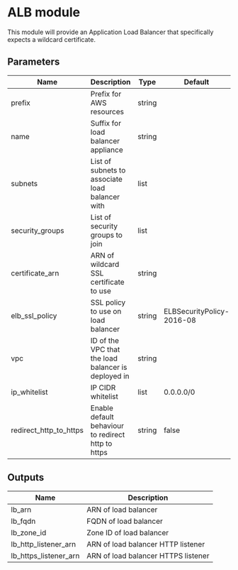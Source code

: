 # ALB module

This module will provide an Application Load Balancer that specifically expects a wildcard certificate.

## Parameters
| Name                   | Description                                         | Type   | Default                   |
|------------------------|-----------------------------------------------------|--------|---------------------------|
| prefix                 | Prefix for AWS resources                            | string |                           |
| name                   | Suffix for load balancer appliance                  | string |                           |
| subnets                | List of subnets to associate load balancer with     | list   |                           |
| security_groups        | List of security groups to join                     | list   |                           |
| certificate_arn        | ARN of wildcard SSL certificate to use              | string |                           |
| elb_ssl_policy         | SSL policy to use on load balancer                  | string | ELBSecurityPolicy-2016-08 |
| vpc                    | ID of the VPC that the load balancer is deployed in | string |                           |
| ip_whitelist           | IP CIDR whitelist                                   | list   | 0.0.0.0/0                 |
| redirect_http_to_https | Enable default behaviour to redirect http to https  | string | false                     |

## Outputs
| Name                  | Description                         |
|-----------------------|-------------------------------------|
| lb_arn                | ARN of load balancer                |
| lb_fqdn               | FQDN of load balancer               |
| lb_zone_id            | Zone ID of load balancer            |
| lb_http_listener_arn  | ARN of load balancer HTTP listener  |
| lb_https_listener_arn | ARN of load balancer HTTPS listener |
